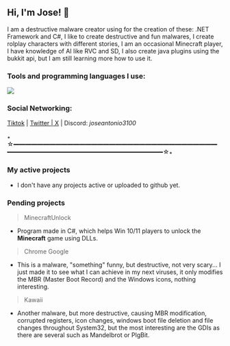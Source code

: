 ## Hi, I'm Jose! 👋

I am a destructive malware creator using for the creation of these: .NET Framework and C#, I like to create destructive and fun malwares, I create rolplay characters with different stories, I am an occasional Minecraft player, I have knowledge of AI like RVC and SD, I also create java plugins using the bukkit api, but I am still learning more how to use it.

### Tools and programming languages I use:
![](https://skillicons.dev/icons?i=idea,vscode,visualstudio,cs,net,discordjs,java,js,nodejs,py)

### Social Networking:

[Tiktok](https://tiktok.com/@joseantonio3100_) | [Twitter | X](https://x.com/Joseantonio3100) | Discord: *joseantonio3100*

꘎☆━━━━━━━━━━━━━━━━━━━━━━━━━━━━━━━━━━━━━━━━━━━━━━━━━━━━━━━━━━━━☆꘎

### My active projects

* I don't have any projects active or uploaded to github yet.

### Pending projects

> MinecraftUnlock
* Program made in C#, which helps Win 10/11 players to unlock the **Minecraft** game using DLLs.

> Chrome Google
* This is a malware, "something" funny, but destructive, not very scary... I just made it to see what I can achieve in my next viruses, it only modifies the MBR (Master Boot Record) and the Windows icons, nothing interesting.

> Kawaii
* Another malware, but more destructive, causing MBR modification, corrupted registers, icon changes, windows boot file deletion and file changes throughout System32, but the most interesting are the GDIs as there are several such as Mandelbrot or PlgBit. 

